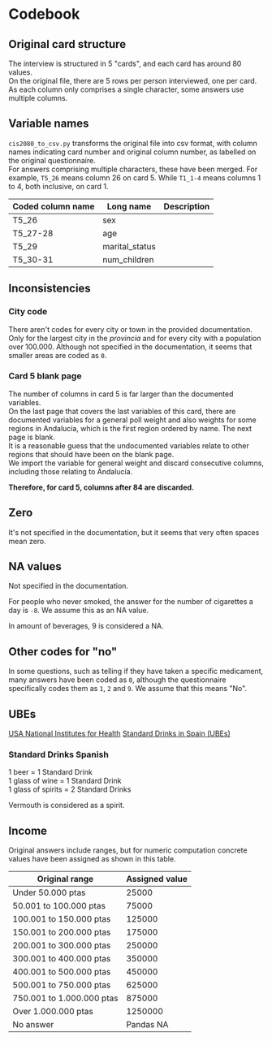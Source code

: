 # Codebook
## Original card structure
The interview is structured in 5 "cards", and each card has around 80 values.  
On the original file, there are 5 rows per person interviewed, one per card.  
As each column only comprises a single character, some answers use multiple columns.

## Variable names
`cis2080_to_csv.py` transforms the original file into csv format, with column names
indicating card number and original column number, as labelled on the original questionnaire.  
For answers comprising multiple characters, these have been merged. For example, `T5_26` means
column 26 on card 5. While `T1_1-4` means columns 1 to 4, both inclusive, on card 1.

| Coded column name | Long name      | Description |
|-------------------|----------------|-------------|
| T5_26             | sex            |             |
| T5_27-28          | age            |             |
| T5_29             | marital_status |             |
| T5_30-31          | num_children   |             |


## Inconsistencies
### City code
There aren't codes for every city or town in the provided documentation. Only for the largest
city in the _provincia_ and for every city with a population over 100.000. Although not specified
in the documentation, it seems that smaller areas are coded as `0`.

### Card 5 blank page
The number of columns in card 5 is far larger than the documented variables.  
On the last page that covers the last variables of this card, there are documented variables
for a general poll weight and also weights for some regions in Andalucía, which is the first region ordered by name. The next page is blank.  
It is a reasonable guess that the undocumented variables relate to other regions that should have been on the blank page.  
We import the variable for general weight and discard consecutive columns, including those relating to Andalucía.

**Therefore, for card 5, columns after 84 are discarded.**


## Zero
It's not specified in the documentation, but it seems that very often spaces
mean zero.

## NA values
Not specified in the documentation.

For people who never smoked, the answer for the number of cigarettes a day is `-8`.
We assume this as an NA value.

In amount of beverages, 9 is considered a NA.

## Other codes for "no"
In some questions, such as telling if they have taken a specific medicament, many answers have been
coded as `0`, although the questionnaire specifically codes them as `1`, `2` and `9`. We assume
that this means "No".


## UBEs
[USA National Institutes for Health](https://www.niaaa.nih.gov/alcohols-effects-health/overview-alcohol-consumption/what-standard-drink)
[Standard Drinks in Spain (UBEs)](https://doi.org/10.20882/adicciones.621)

### Standard Drinks Spanish
1 beer = 1 Standard Drink  
1 glass of wine = 1 Standard Drink  
1 glass of spirits = 2 Standard Drinks

Vermouth is considered as a spirit.

## Income
Original answers include ranges, but for numeric computation concrete values have been assigned as shown in this table.

| Original range            | Assigned value |
|---------------------------|----------------|
| Under 50.000 ptas         | 25000          |
| 50.001 to 100.000 ptas    | 75000          |
| 100.001 to 150.000 ptas   | 125000         |
| 150.001 to 200.000 ptas   | 175000         |
| 200.001 to 300.000 ptas   | 250000         |
| 300.001 to 400.000 ptas   | 350000         |
| 400.001 to 500.000 ptas   | 450000         |
| 500.001 to 750.000 ptas   | 625000         |
| 750.001 to 1.000.000 ptas | 875000         |
| Over 1.000.000 ptas       | 1250000        |
| No answer                 | Pandas NA      |`
